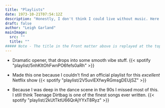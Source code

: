 ```yaml
---
title: "Playlists"
date: 1973-10-21T07:54:12Z
description: "Honestly, I don't think I could live without music. Here's some of the sounds that make up my bloodstream."
draft: false
author: "Leigh Garland"
mainImage:
  src: ""
  title: ""
##### Note - The title in the Front matter above is replayed at the top of the rendered article
---
```





 - Dramatic opener, that drops into some smooth vibe stuff.
{{< spotify "playlist/5nhKItOhFwnPO6fefs0aRh" >}}

 - Made this one because I couldn't find an official playlist for this _excellent_ Netflix show
{{< spotify "playlist/2V5uvlEXfwyRGmsgDEUjSZ" >}}

 - Because I was deep in the dance scene in the 90s I missed most of this. I still think Teenage Dirtbag is one of the finest songs ever written.
{{< spotify "playlist/2kUtTktU66QrAjYYxT8Ryz" >}}



